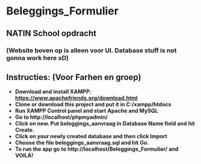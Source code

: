 # Beleggings_Formulier
## NATIN School opdracht

### (Website boven op is alleen voor UI. Database stuff is not gonna work here xD)

## **Instructies:** (Voor Farhen en groep)
* **Download and install XAMPP: https://www.apachefriends.org/download.html** 
* **Clone or download this project and put it in C:/xampp/htdocs**
* **Run XAMPP Control panel and start Apache and MySQL**
* **Go to http://localhost/phpmyadmin/**
* **Click on new. Put beleggings_aanvraag in Database Name field and hit Create.**
* **Click on your newly created database and then click Import**
* **Choose the file beleggings_aanvraag.sql and hit Go.**
* **To run the app go to http://localhost/Beleggings_Formulier/ and VOILA!**
